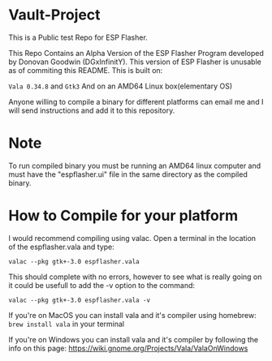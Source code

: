 # Vault-Project
This is a Public test Repo for ESP Flasher.

This Repo Contains an Alpha Version of the ESP Flasher Program developed by Donovan Goodwin (DGxInfinitY).
This version of ESP Flasher is unusable as of commiting this README.
This is built on:

<code>Vala 0.34.8</code> and <code>Gtk3</code> And on an AMD64 Linux box(elementary OS)

Anyone willing to compile a binary for different platforms can email me and I will send instructions and add it to this repository.

# Note
To run compiled binary you must be running an AMD64 linux computer and must have the "espflasher.ui" file in the same
directory as the compiled binary.

# How to Compile for your platform
I would recommend compiling using valac. Open a terminal in the location of the espflasher.vala and type:

<code>valac --pkg gtk+-3.0 espflasher.vala</code>

This should complete with no errors, however to see what is really going on it could be usefull to add the -v option to 
the command:

<code>valac --pkg gtk+-3.0 espflasher.vala -v</code>

If you're on MacOS you can install vala and it's compiler using homebrew: <code>brew install vala</code> in your terminal

If you're on Windows you can install vala and it's compiler by following the info on this page: 
https://wiki.gnome.org/Projects/Vala/ValaOnWindows
